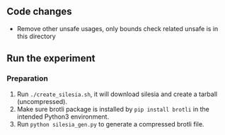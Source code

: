 ## Code changes
- Remove other unsafe usages, only bounds check related unsafe is in this directory

## Run the experiment
### Preparation
1. Run `./create_silesia.sh`, it will download silesia and create a tarball (uncompressed).
2. Make sure brotli package is installed by `pip install brotli` in the intended Python3 environment.
3. Run `python silesia_gen.py` to generate a compressed brotli file.
